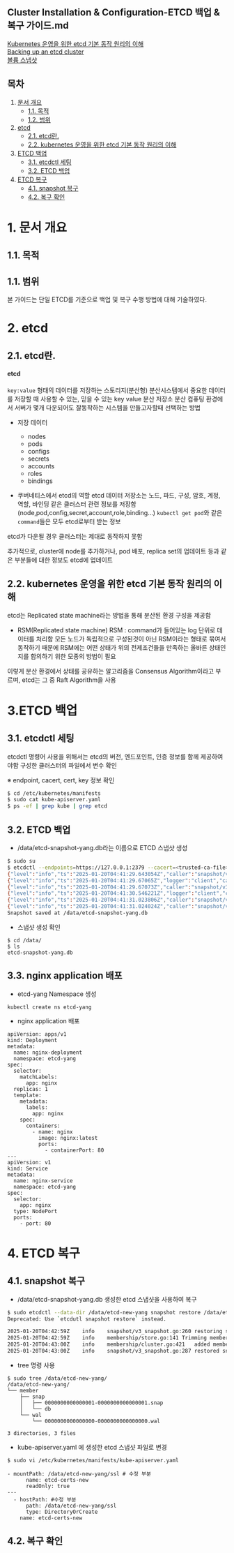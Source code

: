 ## Cluster Installation & Configuration-ETCD 백업 & 복구 가이드.md


[Kubernetes 운영을 위한 etcd 기본 동작 원리의 이해](https://tech.kakao.com/posts/484) <br/>
[Backing up an etcd cluster](https://kubernetes.io/docs/tasks/administer-cluster/configure-upgrade-etcd/#backing-up-an-etcd-cluster)<br/>
[볼륨 스냅샷](https://kubernetes.io/ko/docs/concepts/storage/volume-snapshots/)<br/>

## 목차
1. [문서 개요](#1)
    * [1.1. 목적](#1-1)
    * [1.2. 범위](#1-2)
2. [etcd](#2)
    * [2.1. etcd란.](#2-1)
    * [2.2. kubernetes 운영을 위한 etcd 기본 동작 원리의 이해](#2-1)
3. [ETCD 백업](#3)
    * [3.1. etcdctl 세팅](#3-1)
    * [3.2. ETCD 백업](#3-2)
4. [ETCD 복구](#4)
    * [4.1. snapshot 복구](#4-1)
	* [4.2. 복구 확인](#4-2)

# <div id='1'/> 1. 문서 개요

## <div id='1-1'/> 1.1. 목적

## <div id='1-2'/> 1.1. 범위
본 가이드는 단일 ETCD를 기준으로 백업 및 복구 수행 방법에 대해 기술하였다.



# <div id='2'/> 2. etcd

## <div id='2-1'/>2.1. etcd란.

#### etcd
`key:value` 형태의 데이터를 저장하는 스토리지(분산형)
분산시스템에서 중요한 데이터를 저장할 때 사용할 수 있는, 믿을 수 있는 key value 분산 저장소
분산 컴퓨팅 환경에서 서버가 몇개 다운되어도 잘동작하는 시스템을 만들고자할때 선택하는 방법

- 저장 데이터
	- nodes
	- pods
	- configs
	- secrets
	- accounts
	- roles
	- bindings

- 쿠버네티스에서 etcd의 역할
etcd 데이터 저장소는 노드, 파드, 구성, 암호, 계정, 역할, 바인딩 같은 클러스터 관련 정보를 저장함
(node,pod,config,secret,account,role,binding...)
`kubectl get pod`와 같은 `command`들은 모두 etcd로부터 받는 정보

etcd가 다운될 경우 클러스터는 제대로 동작하지 못함

추가적으로, cluster에 node를 추가하거나, pod 배포, replica set의 업데이트 등과 같은 부분들에 대한 정보도 etcd에 업데이트


## <div id='2-2'/>2.2. kubernetes 운영을 위한 etcd 기본 동작 원리의 이해

etcd는 Replicated state machine라는 방법을 통해 분산된 환경 구성을 제공함

- RSM(Replicated state machine)
RSM : command가 들어있는 log 단위로 데이터를 처리함
모든 노드가 독립적으로 구성된것이 아닌 RSM이라는 형태로 묶여서 동작하기 때문에 RSM에는 어떤 상태가 위의 전제조건들을 만족하는 올바른 상태인지를 합의하기 위한 모종의 방법이 필요

이렇게 분산 환경에서 상태를 공유하는 알고리즘을 Consensus Algorithm이라고 부르며, etcd는 그 중 Raft Algorithm을 사용



# <div id='3'/> 3.ETCD 백업
## <div id='3-1'/>3.1. etcdctl 세팅

etcdctl 명령어 사용을 위해서는 etcd의 버전, 엔드포인트, 인증 정보를 함께 제공하여야함
구성한 클러스터의 파일에서 변수 확인

※ endpoint, cacert, cert, key 정보 확인
```bash
$ cd /etc/kubernetes/manifests
$ sudo cat kube-apiserver.yaml
$ ps -ef | grep kube | grep etcd
```

## <div id='3-2'/>3.2. ETCD 백업

- /data/etcd-snapshot-yang.db라는 이름으로 ETCD 스냅샷 생성
```bash
$ sudo su
$ etcdctl --endpoints=https://127.0.0.1:2379 --cacert=<trusted-ca-file> --cert=<cert-file> --key=<key-file> snapshot save /data/etcd-snapshot-yang.db
{"level":"info","ts":"2025-01-20T04:41:29.643054Z","caller":"snapshot/v3_snapshot.go:65","msg":"created temporary db file","path":"/data/etcd-snapshot-yang.db.part"}
{"level":"info","ts":"2025-01-20T04:41:29.67065Z","logger":"client","caller":"v3@v3.5.10/maintenance.go:212","msg":"opened snapshot stream; downloading"}
{"level":"info","ts":"2025-01-20T04:41:29.67073Z","caller":"snapshot/v3_snapshot.go:73","msg":"fetching snapshot","endpoint":"https://127.0.0.1:2379"}
{"level":"info","ts":"2025-01-20T04:41:30.546221Z","logger":"client","caller":"v3@v3.5.10/maintenance.go:220","msg":"completed snapshot read; closing"}
{"level":"info","ts":"2025-01-20T04:41:31.023806Z","caller":"snapshot/v3_snapshot.go:88","msg":"fetched snapshot","endpoint":"https://127.0.0.1:2379","size":"29 MB","took":"1 second ago"}
{"level":"info","ts":"2025-01-20T04:41:31.024024Z","caller":"snapshot/v3_snapshot.go:97","msg":"saved","path":"/data/etcd-snapshot-yang.db"}
Snapshot saved at /data/etcd-snapshot-yang.db

```

- 스냅샷 생성 확인
```
$ cd /data/
$ ls 
etcd-snapshot-yang.db
```

## <div id='3-3'/>3.3. nginx application 배포
- etcd-yang Namespace 생성
```
kubectl create ns etcd-yang
```

- nginx application 배포
```
apiVersion: apps/v1
kind: Deployment
metadata:
  name: nginx-deployment
  namespace: etcd-yang
spec:
  selector:
    matchLabels:
      app: nginx
  replicas: 1
  template:
    metadata:
      labels:
        app: nginx
    spec:
      containers:
        - name: nginx
          image: nginx:latest
          ports:
            - containerPort: 80
---
apiVersion: v1
kind: Service
metadata:
  name: nginx-service
  namespace: etcd-yang
spec:
  selector:
    app: nginx
  type: NodePort
  ports:
    - port: 80
```


# <div id='4'/> 4. ETCD 복구
## <div id='4-1'/>4.1. snapshot 복구
- /data/etcd-snapshot-yang.db 생성한 etcd 스냅샷을 사용하여 복구
```bash
$ sudo etcdctl --data-dir /data/etcd-new-yang snapshot restore /data/etcd-snapshot-yang.db
Deprecated: Use `etcdutl snapshot restore` instead.

2025-01-20T04:42:59Z	info	snapshot/v3_snapshot.go:260	restoring snapshot	{"path": "/data/etcd-snapshot-yang.db", "wal-dir": "/data/etcd-new-yang/member/wal", "data-dir": "/data/etcd-new-yang", "snap-dir": "/data/etcd-new-yang/member/snap"}
2025-01-20T04:42:59Z	info	membership/store.go:141	Trimming membership information from the backend...
2025-01-20T04:43:00Z	info	membership/cluster.go:421	added member	{"cluster-id": "cdf818194e3a8c32", "local-member-id": "0", "added-peer-id": "8e9e05c52164694d", "added-peer-peer-urls": ["http://localhost:2380"]}
2025-01-20T04:43:00Z	info	snapshot/v3_snapshot.go:287	restored snapshot	{"path": "/data/etcd-snapshot-yang.db", "wal-dir": "/data/etcd-new-yang/member/wal", "data-dir": "/data/etcd-new-yang", "snap-dir": "/data/etcd-new-yang/member/snap"}
```

- tree 명령 사용
```
$ sudo tree /data/etcd-new-yang/
/data/etcd-new-yang/
└── member
    ├── snap
    │   ├── 0000000000000001-0000000000000001.snap
    │   └── db
    └── wal
        └── 0000000000000000-0000000000000000.wal

3 directories, 3 files
```

- kube-apiserver.yaml 에 생성한 etcd 스냅샷 파일로 변경

```
$ sudo vi /etc/kubernetes/manifests/kube-apiserver.yaml
```
```
- mountPath: /data/etcd-new-yang/ssl # 수정 부분
      name: etcd-certs-new
      readOnly: true
---
  - hostPath: #수정 부분
      path: /data/etcd-new-yang/ssl
      type: DirectoryOrCreate
    name: etcd-certs-new
```
## <div id='4-2'/>4.2. 복구 확인










